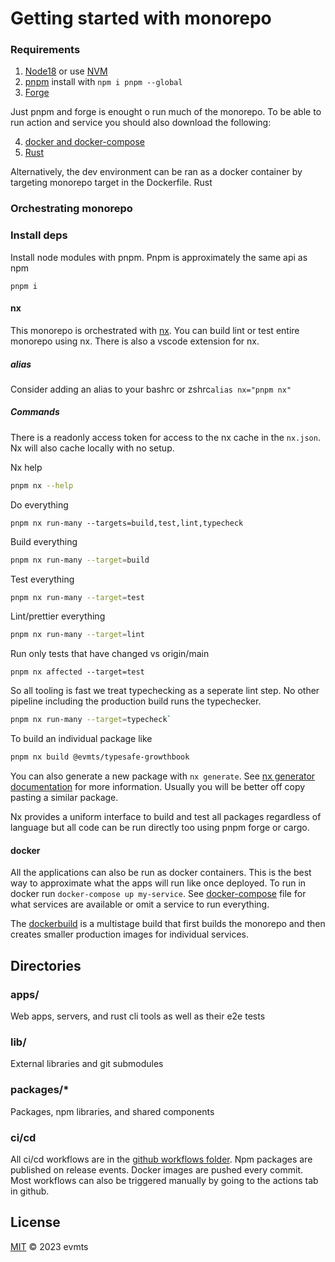 # Getting started with monorepo

### Requirements

1. [Node18](https://nodejs.org/en/) or use [NVM](https://github.com/nvm-sh/nvm)
2. [pnpm](https://pnpm.io) install with `npm i pnpm --global`
3. [Forge](https://github.com/foundry-rs/forge-std/tree/eb980e1d4f0e8173ec27da77297ae411840c8ccb)

Just pnpm and forge is enought o run much of the monorepo. To be able to run action and service you should also download the following:

4. [docker and docker-compose](https://docs.docker.com/get-docker/)
5. [Rust](https://www.rust-lang.org/tools/install)

Alternatively, the dev environment can be ran as a docker container by targeting monorepo target in the Dockerfile. Rust

### Orchestrating monorepo

### Install deps

Install node modules with pnpm. Pnpm is approximately the same api as npm

```
pnpm i
```

#### nx

This monorepo is orchestrated with [nx](https://nx.dev/). You can build lint or test entire monorepo using nx. There is also a vscode extension for nx.

##### alias

Consider adding an alias to your bashrc or zshrc`alias nx="pnpm nx"`

##### Commands

There is a readonly access token for access to the nx cache in the `nx.json`. Nx will also cache locally with no setup.

Nx help

```bash
pnpm nx --help
```

Do everything

```
pnpm nx run-many --targets=build,test,lint,typecheck
```

Build everything

```bash
pnpm nx run-many --target=build
```

Test everything

```bash
pnpm nx run-many --target=test
```

Lint/prettier everything

```bash
pnpm nx run-many --target=lint
```

Run only tests that have changed vs origin/main

```
pnpm nx affected --target=test
```

So all tooling is fast we treat typechecking as a seperate lint step. No other pipeline including the production build runs the typechecker.

```bash
pnpm nx run-many --target=typecheck`
```

To build an individual package like

```bash
pnpm nx build @evmts/typesafe-growthbook
```

You can also generate a new package with `nx generate`. See [nx generator documentation](https://nx.dev/plugin-features/use-code-generators) for more information. Usually you will be better off copy pasting a similar package.

Nx provides a uniform interface to build and test all packages regardless of language but all code can be run directly too using pnpm forge or cargo.

#### docker

All the applications can also be run as docker containers. This is the best way to approximate what the apps will run like once deployed. To run in docker run `docker-compose up my-service`. See [docker-compose](https://github.com/evmts/evmts-monorepo/blob/main/docker-compose.yml) file for what services are available or omit a service to run everything.

The [dockerbuild](https://github.com/evmts/evmts-monorepo/blob/main/Dockerfile) is a multistage build that first builds the monorepo and then creates smaller production images for individual services.

## Directories

### apps/

Web apps, servers, and rust cli tools as well as their e2e tests

### lib/

External libraries and git submodules

### packages/\*

Packages, npm libraries, and shared components

### ci/cd

All ci/cd workflows are in the [github workflows folder](https://github.com/evmts/evmts-monorepo/tree/main/.github/workflows). Npm packages are published on release events. Docker images are pushed every commit. Most workflows can also be triggered manually by going to the actions tab in github.

## License

[MIT](LICENSE) © 2023 evmts
